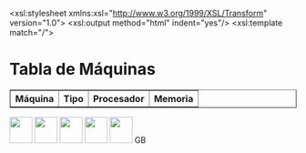 <?xml version="1.0" encoding="UTF-8"?>
<xsl:stylesheet xmlns:xsl="http://www.w3.org/1999/XSL/Transform" version="1.0">
<xsl:output method="html" indent="yes"/>
<xsl:template match="/">
<html>
<head>
<title>Tabla de Máquinas</title>
</head>
<body>
<h1>Tabla de Máquinas</h1>
<table border="1">
<tr>
<th>Máquina</th>
<th>Tipo</th>
<th>Procesador</th>
<th>Memoria</th>
</tr>
<xsl:apply-templates select="equipos/máquina"/>
</table>
</body>
</html>
</xsl:template>
<xsl:template match="equipos/máquina">
<tr>
<td>
<a href="{concat('http://',config/IP)}"><xsl:value-of select="@nombre"/></a>
</td>
<td> 
<xsl:if test="starts-with(hardware/tipo/text(),'impresora')">
<img src="img/impresora.png" height="46" width="40"/>
</xsl:if>
<xsl:if test="hardware/tipo/text()='PC sobremesa'">
<img src="img/sobremesa.png" height="46" width="40"/>
</xsl:if>
<xsl:if test="hardware/tipo/text()='Semitorre'">
<img src="img/semitorre.jpg" height="46" width="40"/>
</xsl:if>
<xsl:if test="hardware/tipo/text()='Torre'">
<img src="img/torre.jpg" height="46" width="40"/>
</xsl:if>
<xsl:if test="hardware/tipo/text()='Rack'">
<img src="img/rack.png" height="46" width="40"/>
</xsl:if>
</td>
<td><xsl:value-of select="hardware/procesador"/></td>
<td><xsl:value-of select="hardware/memoria"/>GB</td>
</tr>
</xsl:template>
</xsl:stylesheet>
